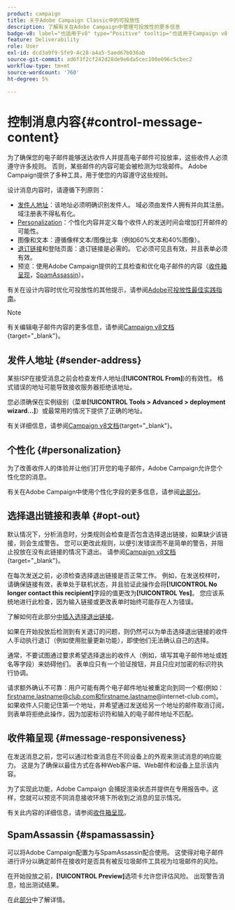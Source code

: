 ```yaml
---
product: campaign
title: 关于Adobe Campaign Classic中的可投放性
description: 了解有关在Adobe Campaign中管理可投放性的更多信息
badge-v8: label="也适用于v8" type="Positive" tooltip="也适用于Campaign v8"
feature: Deliverability
role: User
exl-id: dcd3a9f9-5fe9-4c28-a4a5-5aed67b036ab
source-git-commit: ad6f3f2cf242d28de9e6da5cec100e096c5cbec2
workflow-type: tm+mt
source-wordcount: '760'
ht-degree: 5%

---
```


# 控制消息内容{#control-message-content}

为了确保您的电子邮件能够送达收件人并提高电子邮件可投放率，这些收件人必须遵守许多规则。 否则，某些邮件的内容可能会被检测为垃圾邮件。 Adobe Campaign提供了多种工具，用于使您的内容遵守这些规则。

设计消息内容时，请遵循下列原则：

* [发件人地址](#sender-address)：该地址必须明确识别发件人。 域必须由发件人拥有并向其注册。 域注册表不得私有化。
* [Personalization](#personalization)：个性化内容并定义每个收件人的发送时间会增加打开邮件的可能性。
* 图像和文本：遵循像样文本/图像比率（例如60%文本和40%图像）。
* [退订链接](#opt-out)和登陆页面：退订链接是必需的。 它必须可见且有效，并且表单必须有效。
* 预览：使用Adobe Campaign提供的工具检查和优化电子邮件的内容（[收件箱呈现](#message-responsiveness)，[SpamAssassin](#spamassassin)）。

有关在设计内容时优化可投放性的其他提示，请参阅[Adobe可投放性最佳实践指南](https://experienceleague.adobe.com/docs/deliverability-learn/deliverability-best-practice-guide/content-best-practices-for-optimal-delivery.html)。

>[!NOTE]
>
>有关编辑电子邮件内容的更多信息，请参阅[Campaign v8文档](https://experienceleague.adobe.com/docs/campaign/campaign-v8/send/emails/defining-the-email-content.html){target="_blank"}。

## 发件人地址 {#sender-address}

某些ISP在接受消息之前会检查发件人地址(**[!UICONTROL From]**)的有效性。 格式错误的地址可能导致接收服务器拒绝该地址。

您必须确保在实例级别（菜单&#x200B;**[!UICONTROL Tools > Advanced > deployment wizard...]**）或最常用的情况下提供了正确的地址。

有关详细信息，请参阅[Campaign v8文档](https://experienceleague.adobe.com/docs/campaign/campaign-v8/send/emails/defining-the-email-content.html){target="_blank"}。

## 个性化 {#personalization}

为了改善收件人的体验并让他们打开您的电子邮件，Adobe Campaign允许您个性化您的消息。

有关在Adobe Campaign中使用个性化字段的更多信息，请参阅[此部分](personalization-fields.md)。

## 选择退出链接和表单 {#opt-out}

默认情况下，分析消息时，分类规则会检查是否包含选择退出链接，如果缺少该链接，则会生成警告。 您可以更改此规则，以便引发错误而不是简单的警告，并阻止投放在没有此链接的情况下退出。 请参阅[Campaign v8文档](https://experienceleague.adobe.com/docs/campaign/campaign-v8/send/validate/delivery-analysis.html){target="_blank"}。

在每次发送之前，必须检查选择退出链接是否正常工作。 例如，在发送校样时，请确保链接有效，表单处于联机状态，并且验证此操作会将&#x200B;**[!UICONTROL No longer contact this recipient]**&#x200B;字段的值更改为&#x200B;**[!UICONTROL Yes]**。 您应该系统地进行此检查，因为输入链接或更改表单时始终可能存在人为错误。

了解如何在此部分[中插入选择退出链接](personalization-blocks.md#personalization-blocks-example)。

如果在开始投放后检测到有关退订的问题，则仍然可以为单击选择退出链接的收件人手动执行退订（例如使用批量更新功能），即使他们无法确认自己的选择。

通常，不要试图通过要求希望选择退出的收件人（例如，填写其电子邮件地址或姓名等字段）来妨碍他们。 表单应只有一个验证按钮，并且只应对加密的标识符执行协调。

请求额外确认不可靠：用户可能有两个电子邮件地址被重定向到同一个框(例如：firstname.lastname@club.com和firstname.lastname@internet-club.com)。 如果收件人只能记住第一个地址，并希望通过发送给另一个地址的邮件取消订阅，则表单将拒绝此操作，因为加密标识符和输入的电子邮件地址不匹配。

## 收件箱呈现 {#message-responsiveness}

在发送消息之前，您可以通过检查消息在不同设备上的外观来测试消息的响应能力。 这是为了确保以最佳方式在各种Web客户端、Web邮件和设备上显示该内容。

为了实现此功能，Adobe Campaign 会捕捉渲染状态并提供在专用报告中。这样，您就可以预览不同消息接收环境下所收到之消息的显示情况。

有关此内容的详细信息，请参阅[收件箱呈现](inbox-rendering.md)。

## SpamAssassin {#spamassassin}

可以将Adobe Campaign配置为与SpamAssassin配合使用。 这使得对电子邮件进行评分以确定邮件在接收时是否具有被反垃圾邮件工具视为垃圾邮件的风险。

在开始投放之前，**[!UICONTROL Preview]**&#x200B;选项卡允许您评估风险。 出现警告消息，给出测试结果。

在此[部分](spamassassin.md)中了解详情。
